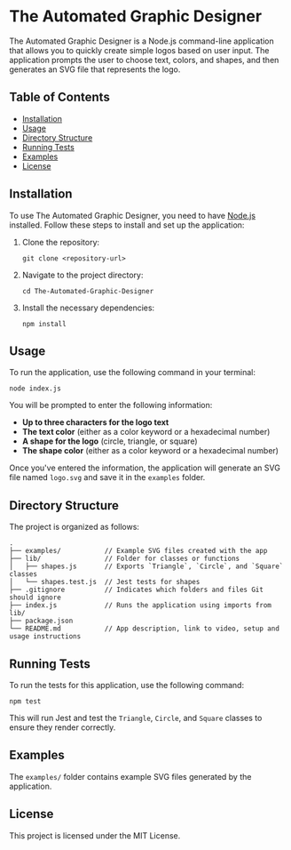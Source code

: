 # The Automated Graphic Designer

The Automated Graphic Designer is a Node.js command-line application that allows you to quickly create simple logos based on user input. The application prompts the user to choose text, colors, and shapes, and then generates an SVG file that represents the logo.

## Table of Contents

- [Installation](#installation)
- [Usage](#usage)
- [Directory Structure](#directory-structure)
- [Running Tests](#running-tests)
- [Examples](#examples)
- [License](#license)

## Installation

To use The Automated Graphic Designer, you need to have [Node.js](https://nodejs.org/) installed. Follow these steps to install and set up the application:

1. Clone the repository:
   ```
   git clone <repository-url>
   ```

2. Navigate to the project directory:
   ```
   cd The-Automated-Graphic-Designer
   ```

3. Install the necessary dependencies:
   ```
   npm install
   ```

## Usage

To run the application, use the following command in your terminal:

```
node index.js
```

You will be prompted to enter the following information:
- **Up to three characters for the logo text**
- **The text color** (either as a color keyword or a hexadecimal number)
- **A shape for the logo** (circle, triangle, or square)
- **The shape color** (either as a color keyword or a hexadecimal number)

Once you've entered the information, the application will generate an SVG file named `logo.svg` and save it in the `examples` folder.

## Directory Structure

The project is organized as follows:

```
.
├── examples/           // Example SVG files created with the app
├── lib/                // Folder for classes or functions
│   ├── shapes.js       // Exports `Triangle`, `Circle`, and `Square` classes
│   └── shapes.test.js  // Jest tests for shapes
├── .gitignore          // Indicates which folders and files Git should ignore
├── index.js            // Runs the application using imports from lib/
├── package.json
└── README.md           // App description, link to video, setup and usage instructions           
```

## Running Tests

To run the tests for this application, use the following command:

```
npm test
```

This will run Jest and test the `Triangle`, `Circle`, and `Square` classes to ensure they render correctly.

## Examples

The `examples/` folder contains example SVG files generated by the application.

## License

This project is licensed under the MIT License.

